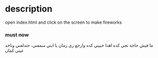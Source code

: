 # description
open index.html and click on the screen to make fireworks

### must now
ما فيش حاجة تجي كده اهدا حبيبي كده وارجع زي زمان
يا ابني سمعني، حتدلعني وتاخد عيني كمان
